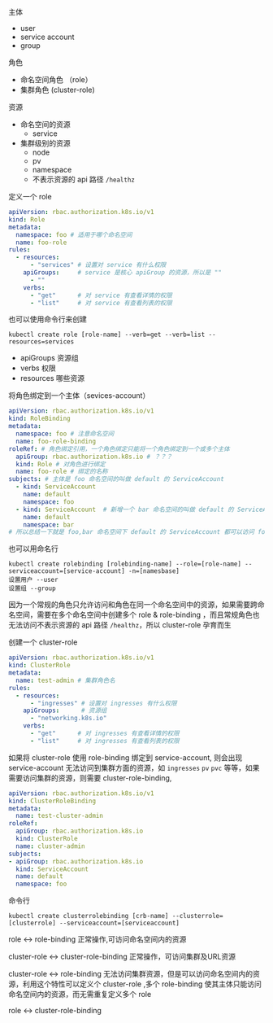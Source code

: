 主体

* user
* service account
* group

角色
* 命名空间角色 （role）
* 集群角色 (cluster-role)

资源 

* 命名空间的资源 
  * service
* 集群级别的资源
  * node
  * pv
  * namespace
  * 不表示资源的 api 路径 `/healthz`

定义一个 role 

```YAML
apiVersion: rbac.authorization.k8s.io/v1
kind: Role
metadata:
  namespace: foo # 适用于哪个命名空间
  name: foo-role
rules:
  - resources:
      - "services" # 设置对 service 有什么权限
    apiGroups:     # service 是核心 apiGroup 的资源，所以是 ""
      - ""
    verbs:
      - "get"  	   # 对 service 有查看详情的权限
      - "list"     # 对 service 有查看列表的权限

```

也可以使用命令行来创建

```shell
kubectl create role [role-name] --verb=get --verb=list --resources=services
```

* apiGroups  资源组
* verbs         权限
* resources  哪些资源

将角色绑定到一个主体（sevices-account）

```yaml
apiVersion: rbac.authorization.k8s.io/v1
kind: RoleBinding
metadata:
  namespace: foo # 注意命名空间
  name: foo-role-binding
roleRef: # 角色绑定引用，一个角色绑定只能将一个角色绑定到一个或多个主体
  apiGroup: rbac.authorization.k8s.io # ？？？
  kind: Role # 对角色进行绑定
  name: foo-role # 绑定的名称
subjects: # 主体是 foo 命名空间的叫做 default 的 ServiceAccount
  - kind: ServiceAccount 
    name: default 
    namespace: foo 
  - kind: ServiceAccount  # 新增一个 bar 命名空间的叫做 default 的 ServiceAccount
    name: default 
    namespace: bar 
# 所以总结一下就是 foo,bar 命名空间下 default 的 ServiceAccount 都可以访问 foo 命名空间下的 services
```

也可以用命名行

```shell
kubectl create rolebinding [rolebinding-name] --role=[role-name] --serviceaccount=[service-account] -n=[namesbase]
设置用户 --user
设置组 --group
```

因为一个常规的角色只允许访问和角色在同一个命名空间中的资源，如果需要跨命名空间，需要在多个命名空间中创建多个 role & role-binding ，而且常规角色也无法访问不表示资源的 api 路径 `/healthz`，所以 cluster-role 孕育而生 

创建一个 cluster-role

```yaml
apiVersion: rbac.authorization.k8s.io/v1
kind: ClusterRole
metadata:
  name: test-admin # 集群角色名
rules:
  - resources:
      - "ingresses" # 设置对 ingresses 有什么权限
    apiGroups:      # 资源组
      - "networking.k8s.io"
    verbs:
      - "get"  	   # 对 ingresses 有查看详情的权限
      - "list"     # 对 ingresses 有查看列表的权限
```

如果将 cluster-role 使用 role-binding 绑定到 service-account, 则会出现 service-account 无法访问到集群方面的资源，如 `ingresses` `pv` `pvc` 等等，如果需要访问集群的资源，则需要 cluster-role-binding, 

```yaml
apiVersion: rbac.authorization.k8s.io/v1
kind: ClusterRoleBinding
metadata:
  name: test-cluster-admin
roleRef:
  apiGroup: rbac.authorization.k8s.io
  kind: ClusterRole
  name: cluster-admin
subjects:
- apiGroup: rbac.authorization.k8s.io
  kind: ServiceAccount
  name: default
  namespace: foo

```

命令行

```shell
kubectl create clusterrolebinding [crb-name] --clusterrole=[clusterrole] --serviceaccount=[serviceaccount]
```

role <-> role-binding  正常操作,可访问命名空间内的资源

cluster-role <-> cluster-role-binding 正常操作，可访问集群及URL资源

cluster-role <-> role-binding  无法访问集群资源，但是可以访问命名空间内的资源，利用这个特性可以定义个 cluster-role ,多个 role-binding 使其主体只能访问命名空间内的资源，而无需重复定义多个 role

role <-> cluster-role-binding 

